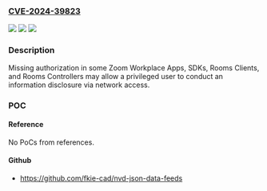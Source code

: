### [CVE-2024-39823](https://cve.mitre.org/cgi-bin/cvename.cgi?name=CVE-2024-39823)
![](https://img.shields.io/static/v1?label=Product&message=Zoom%20Workplace%20Apps%2C%20SDKs%2C%20Rooms%20Clients%2C%20and%20Rooms%20Controllers&color=blue)
![](https://img.shields.io/static/v1?label=Version&message=see%20references%20&color=brightgreen)
![](https://img.shields.io/static/v1?label=Vulnerability&message=CWE-862%20Missing%20Authorization&color=brightgreen)

### Description

Missing authorization in some Zoom Workplace Apps, SDKs, Rooms Clients, and Rooms Controllers may allow a privileged user to conduct an information disclosure via network access.

### POC

#### Reference
No PoCs from references.

#### Github
- https://github.com/fkie-cad/nvd-json-data-feeds

